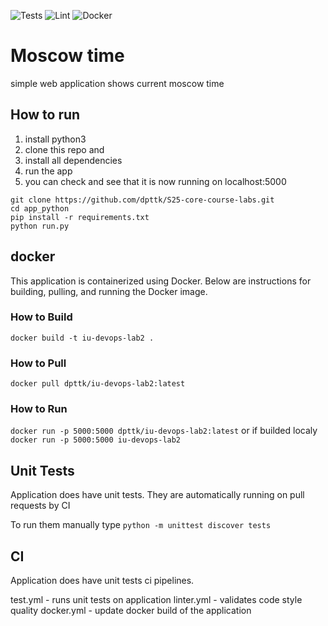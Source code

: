 ![Tests](https://github.com/dpttk/S25-core-course-labs/actions/workflows/tests.yml/badge.svg)
![Lint](https://github.com/dpttk/S25-core-course-labs/actions/workflows/linter.yml/badge.svg)
![Docker](https://github.com/dpttk/S25-core-course-labs/actions/workflows/docker.yml/badge.svg)
# Moscow time
simple web application shows current moscow time

## How to run

1. install python3 
2. clone this repo and
3. install all dependencies
4. run the app 
5. you can check and see that it is now running on localhost:5000

```
git clone https://github.com/dpttk/S25-core-course-labs.git
cd app_python
pip install -r requirements.txt
python run.py
```

## docker 
This application is containerized using Docker. Below are instructions for building, pulling, and running the Docker image.

### How to Build
`docker build -t iu-devops-lab2 .`
### How to Pull
`docker pull dpttk/iu-devops-lab2:latest`
### How to Run 
`docker run -p 5000:5000 dpttk/iu-devops-lab2:latest`
or if builded localy
`docker run -p 5000:5000 iu-devops-lab2`

## Unit Tests

Application does have unit tests. They are automatically running on pull requests by CI

To run them manually type `python -m unittest discover tests`

## CI

Application does have unit tests ci pipelines. 

test.yml - runs unit tests on application 
linter.yml - validates code style quality
docker.yml - update docker build of the application
